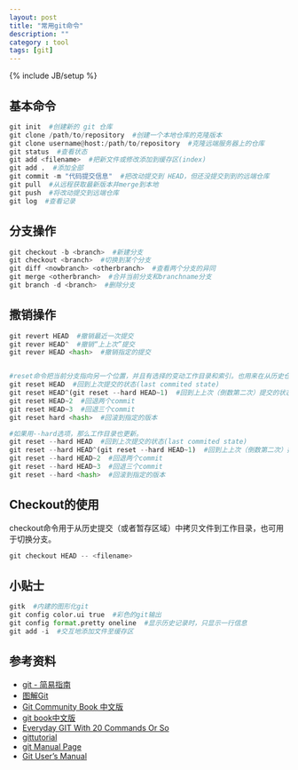 ```yaml
---
layout: post
title: "常用git命令"
description: ""
category : tool
tags: [git]
---
```

{% include JB/setup %}


## 基本命令

``` python
git init  #创建新的 git 仓库
git clone /path/to/repository  #创建一个本地仓库的克隆版本
git clone username@host:/path/to/repository  #克隆远端服务器上的仓库
git status  #查看状态
git add <filename>  #把新文件或修改添加到缓存区(index)
git add .  #添加全部
git commit -m "代码提交信息"  #把改动提交到 HEAD，但还没提交到到的远端仓库
git pull  #从远程获取最新版本并merge到本地
git push  #将改动提交到远端仓库
git log  #查看记录
```

## 分支操作

``` python
git checkout -b <branch>  #新建分支
git checkout <branch>  #切换到某个分支
git diff <nowbranch> <otherbranch>  #查看两个分支的异同
git merge <otherbranch>  #合并当前分支和branchname分支
git branch -d <branch>  #删除分支
```

## 撒销操作

``` python
git revert HEAD  #撤销最近一次提交
git rever HEAD^  #撤销“上上次”提交
git rever HEAD <hash>  #撤销指定的提交


#reset命令把当前分支指向另一个位置，并且有选择的变动工作目录和索引。也用来在从历史仓库中复制文件到索引，而不动工作目录。
git reset HEAD  #回到上次提交的状态(last commited state)
git reset HEAD^(git reset --hard HEAD~1)  #回到上上次（倒数第二次）提交的状态
git reset HEAD~2  #回退两个commit
git reset HEAD~3  #回退三个commit
git reset hard <hash>  #回滚到指定的版本

#如果用--hard选项，那么工作目录也更新。
git reset --hard HEAD  #回到上次提交的状态(last commited state)
git reset --hard HEAD^(git reset --hard HEAD~1)  #回到上上次（倒数第二次）提交的状态
git reset --hard HEAD~2  #回退两个commit
git reset --hard HEAD~3  #回退三个commit
git reset --hard <hash>  #回滚到指定的版本
```

## Checkout的使用

checkout命令用于从历史提交（或者暂存区域）中拷贝文件到工作目录，也可用于切换分支。

``` python
git checkout HEAD -- <filename>
```

## 小贴士

``` python
gitk  #内建的图形化git
git config color.ui true  #彩色的git输出
git config format.pretty oneline  #显示历史记录时，只显示一行信息
git add -i  #交互地添加文件至缓存区
```


## 参考资料

* [git - 简易指南](http://rogerdudler.github.io/git-guide/index.zh.html)
* [图解Git](http://marklodato.github.io/visual-git-guide/index-zh-cn.html)
* [Git Community Book 中文版](http://gitbook.liuhui998.com/index.html)
* [git book中文版](http://git-scm.com/book/zh)
* [Everyday GIT With 20 Commands Or So](https://www.kernel.org/pub/software/scm/git/docs/everyday.html)
* [gittutorial](https://www.kernel.org/pub/software/scm/git/docs/gittutorial.html)
* [git Manual Page](https://www.kernel.org/pub/software/scm/git/docs/)
* [Git User’s Manual](https://www.kernel.org/pub/software/scm/git/docs/user-manual.html)









